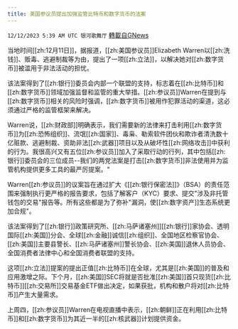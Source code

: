 ```yaml
---
title: 美国参议员提出加强监管比特币和数字货币的法案
---
```

`12/12/2023 5:39 AM UTC 银河歌舞厅` [轉載自GNews](https://gnews.org/articles/2099038)

当地时间[[zh:12月11日]]，据报道，[[zh:美国参议员]]Elizabeth Warren以[[zh:洗钱]]、贩毒、逃避制裁等为由，提出了一项[[zh:立法]]，以解决她对[[zh:数字货币]]被滥用于非法活动的担忧。

该法案得到了[[zh:银行]]委员会内部一个联盟的支持，标志着在[[zh:比特币]]和[[zh:数字货币]]领域加强监督和监管的重大举措。[[zh:参议员]]Warren在提到与[[zh:数字货币]]相关的风险时强调，[[zh:数字货币]]被用作犯罪活动的渠道，这必须通过严格的监管框架来解决。

Warren说，[[zh:财政部]]明确表示，我们需要新的法律来打击利用[[zh:数字货币]]为[[zh:恐怖组织]]、流氓[[zh:国家]]、毒枭、勒索软件团伙和欺诈者清洗数十亿赃款、逃避制裁、资助非法[[zh:武器]]项目以及从破坏性[[zh:网络攻击]]中获利的行为。我很高兴又有五位[[zh:参议员]]加入了采取行动的行列，其中包括[[zh:银行]]委员会的三位成员--我们的两党法案是打击[[zh:数字货币]]非法使用并为监管机构提供更多工具的最严厉提案。"

Warren[[zh:参议员]]的议案旨在通过扩大《[[zh:银行保密法]]》（BSA）的责任范围来强制执行更严格的报告要求，包括了解客户（KYC）要求、提交"涉及非托管钱包的交易"报告等。所有这些都是为了弥补"漏洞，使[[zh:数字资产]]生态系统更加合规"。

该法案得到了[[zh:银行]]政策研究所、[[zh:马萨诸塞州]][[zh:银行]]家协会、透明国际[[zh:美国]]分会、全球[[zh:金融]]诚信[[zh:组织]]、全国地区检察官协会、[[zh:美国]]主要县警长、[[zh:马萨诸塞州]]警长协会、[[zh:美国]]退休人员协会、全国消费者法律中心和全国消费者联盟的支持。

这项[[zh:立法]]提案的提出正值[[zh:比特币]]在全球，尤其是[[zh:美国]]的普及和应用激增之际。下个月，[[zh:美国]]SEC将就是否批准[[zh:美国]]首只现货[[zh:比特币]][[zh:交易所]]交易基金ETF做出决定，如果获批，机构和散户将对[[zh:比特币]]产生大量需求。

上周四，[[zh:参议员]]Warren在电视直播中表示，[[zh:朝鲜]]正在利用[[zh:比特币]]和[[zh:数字货币]]为其近一半的[[zh:核武器]]计划提供资金。
